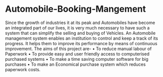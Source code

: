 # Automobile-Booking-Mangement
Since the growth of industries it at its peak and Automobiles have become an integrated part of our lives, it is very much necessary to have such a system that can simplify the selling and buying of Vehicles. An Automobile management system enables an institution to control and keep a track of its progress. It helps them to improve its performance by means of continuous improvement. The aims of this project are- • To reduce manual labour of Paperwork • To provide easy and user friendly access to computerised purchased systems • To make a time saving computer software for big purchases • To make an Economical purchase system which reduces paperwork costs.

